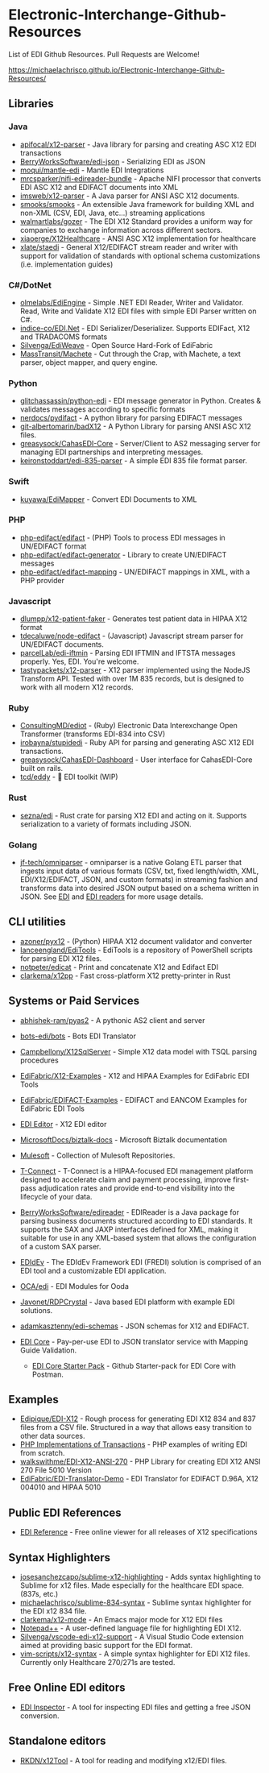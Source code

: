 # Electronic-Interchange-Github-Resources
List of EDI Github Resources. Pull Requests are Welcome!

https://michaelachrisco.github.io/Electronic-Interchange-Github-Resources/

## Libraries

### Java
- [apifocal/x12-parser](https://github.com/apifocal/x12-parser) - Java library for parsing and creating ASC X12 EDI transactions
- [BerryWorksSoftware/edi-json](https://github.com/BerryWorksSoftware/edi-json) - Serializing EDI as JSON
- [moqui/mantle-edi](https://github.com/moqui/mantle-edi) - Mantle EDI Integrations
- [mrcsparker/nifi-edireader-bundle](https://github.com/mrcsparker/nifi-edireader-bundle) - Apache NIFI processor that converts EDI ASC X12 and EDIFACT documents into XML
- [imsweb/x12-parser](https://github.com/imsweb/x12-parser) - A Java parser for ANSI ASC X12 documents.
- [smooks/smooks](https://github.com/smooks/smooks) - An extensible Java framework for building XML and non-XML (CSV, EDI, Java, etc...) streaming applications 
- [walmartlabs/gozer](https://github.com/walmartlabs/gozer) - The EDI X12 Standard provides a uniform way for companies to exchange information across different sectors.
- [xiaoerge/X12Healthcare](https://github.com/xiaoerge/X12Healthcare) - ANSI ASC X12 implementation for healthcare
- [xlate/staedi](https://github.com/xlate/staedi) - General X12/EDIFACT stream reader and writer with support for validation of standards with optional schema customizations (i.e. implementation guides)

### C#/DotNet
- [olmelabs/EdiEngine](https://github.com/olmelabs/EdiEngine) - Simple .NET EDI Reader, Writer and Validator. Read, Write and Validate X12 EDI files with simple EDI Parser written on C#. 
- [indice-co/EDI.Net](https://github.com/indice-co/EDI.Net) - EDI Serializer/Deserializer. Supports EDIFact, X12 and TRADACOMS formats
- [Silvenga/EdiWeave](https://github.com/Silvenga/EdiWeave) - Open Source Hard-Fork of EdiFabric
- [MassTransit/Machete](https://github.com/MassTransit/Machete) - Cut through the Crap, with Machete, a text parser, object mapper, and query engine.
### Python
- [glitchassassin/python-edi](https://github.com/glitchassassin/python-edi) - EDI message generator in Python. Creates & validates messages according to specific formats
- [nerdocs/pydifact](https://github.com/nerdocs/pydifact) - A python library for parsing EDIFACT messages
- [git-albertomarin/badX12](https://github.com/git-albertomarin/badX12) - A Python Library for parsing ANSI ASC X12 files.
- [greasysock/CahasEDI-Core](https://github.com/greasysock/CahasEDI-Core) - Server/Client to AS2 messaging server for managing EDI partnerships and interpreting messages. 
- [keironstoddart/edi-835-parser](https://github.com/keironstoddart/edi-835-parser) - A simple EDI 835 file format parser.
### Swift
- [kuyawa/EdiMapper](https://github.com/kuyawa/EdiMapper) - Convert EDI Documents to XML
### PHP
- [php-edifact/edifact](https://github.com/php-edifact/edifact) - (PHP) Tools to process EDI messages in UN/EDIFACT format
- [php-edifact/edifact-generator](https://github.com/php-edifact/edifact-generator) - Library to create UN/EDIFACT messages
- [php-edifact/edifact-mapping](https://github.com/php-edifact/edifact-mapping) - UN/EDIFACT mappings in XML, with a PHP provider
### Javascript
- [dlumpp/x12-patient-faker](https://github.com/dlumpp/x12-patient-faker) - Generates test patient data in HIPAA X12 format
- [tdecaluwe/node-edifact](https://github.com/tdecaluwe/node-edifact) - (Javascript) Javascript stream parser for UN/EDIFACT documents.
- [parcelLab/edi-iftmin](https://github.com/parcelLab/edi-iftmin) - Parsing EDI IFTMIN and IFTSTA messages properly. Yes, EDI. You're welcome.
- [tastypackets/x12-parser](https://github.com/tastypackets/x12-parser) - X12 parser implemented using the NodeJS Transform API. Tested with over 1M 835 records, but is designed to work with all modern X12 records.
### Ruby
- [ConsultingMD/ediot](https://github.com/ConsultingMD/ediot) - (Ruby) Electronic Data Interexchange Open Transformer (transforms EDI-834 into CSV)
- [irobayna/stupidedi](https://github.com/irobayna/stupidedi) - Ruby API for parsing and generating ASC X12 EDI transactions.
- [greasysock/CahasEDI-Dashboard](https://github.com/greasysock/CahasEDI-Dashboard) - User interface for CahasEDI-Core built on rails.
- [tcd/eddy](https://github.com/tcd/eddy) - 🧨 EDI toolkit (WIP)
### Rust
- [sezna/edi](https://github.com/sezna/edi) - Rust crate for parsing X12 EDI and acting on it. Supports serialization to a variety of formats including JSON.

### Golang
- [jf-tech/omniparser](https://github.com/jf-tech/omniparser) - omniparser is a native Golang ETL parser that ingests input data of various
formats (CSV, txt, fixed length/width, XML, EDI/X12/EDIFACT, JSON, and custom formats) in streaming fashion and transforms data into desired
JSON output based on a schema written in JSON. See [EDI](https://github.com/jf-tech/omniparser/blob/master/doc/edi_in_depth.md) and
[EDI readers](https://github.com/jf-tech/omniparser/blob/master/doc/programmability.md#full-edi-reader) for more usage details.

## CLI utilities
- [azoner/pyx12](https://github.com/azoner/pyx12) - (Python) HIPAA X12 document validator and converter
- [lanceengland/EdiTools](https://github.com/lanceengland/EdiTools) - EdiTools is a repository of PowerShell scripts for parsing EDI X12 files.
- [notpeter/edicat](https://github.com/notpeter/edicat) - Print and concatenate X12 and Edifact EDI
- [clarkema/x12pp](https://github.com/clarkema/x12pp) - Fast cross-platform X12 pretty-printer in Rust


## Systems or Paid Services
- [abhishek-ram/pyas2](https://github.com/abhishek-ram/pyas2) - A pythonic AS2 client and server
- [bots-edi/bots](https://github.com/bots-edi) - Bots EDI Translator
- [Campbellony/X12SqlServer](https://github.com/campbellony/x12sqlserver) - Simple X12 data model with TSQL parsing procedures
- [EdiFabric/X12-Examples](https://github.com/EdiFabric/X12-Examples) - X12 and HIPAA Examples for EdiFabric EDI Tools
- [EdiFabric/EDIFACT-Examples](https://github.com/EdiFabric/EDIFACT-Examples) -  EDIFACT and EANCOM Examples for EdiFabric EDI Tools 
- [EDI Editor](https://www.tallan.com/products/t-connect-edi-management/x12-studio-tool-box/) - X12 EDI editor
- [MicrosoftDocs/biztalk-docs](https://github.com/MicrosoftDocs/biztalk-docs) - Microsoft Biztalk documentation
- [Mulesoft](https://github.com/mulesoft) - Collection of Mulesoft Repositories.
- [T-Connect](https://www.tallan.com/products/t-connect-edi-management/t-connect-edi-management-suite/) - T-Connect is a HIPAA-focused EDI management platform designed to accelerate claim and payment processing, improve first-pass adjudication rates and provide end-to-end visibility into the lifecycle of your data.
- [BerryWorksSoftware/edireader](https://github.com/BerryWorksSoftware/edireader) - EDIReader is a Java package for parsing business documents structured according to EDI standards. It supports the SAX and JAXP interfaces defined for XML, making it suitable for use in any XML-based system that allows the configuration of a custom SAX parser.
- [EDIdEv](https://www.edidev.com) - The EDIdEv Framework EDI (FREDI) solution is comprised of an EDI tool and a customizable EDI application. 

- [OCA/edi](https://github.com/OCA/edi) - EDI Modules for Ooda
- [Javonet/RDPCrystal](https://github.com/Javonet/RDPCrystal) - Java based EDI platform with example EDI solutions.
- [adamkasztenny/edi-schemas](https://github.com/adamkasztenny/edi-schemas) - JSON schemas for X12 and EDIFACT.

- [EDI Core](https://www.stedi.com/products/edi-core) - Pay-per-use EDI to JSON translator service with Mapping Guide Validation. 
    - [EDI Core Starter Pack](https://github.com/Stedi/api-starter-pack) - Github Starter-pack for EDI Core with Postman.

## Examples
- [Edipique/EDI-X12](https://github.com/dipique/EDI-X12) - Rough process for generating EDI X12 834 and 837 files from a CSV file. Structured in a way that allows easy transition to other data sources.
- [PHP Implementations of Transactions](https://github.com/stephenmccready/X12) - PHP examples of writing EDI from scratch.
- [walkswithme/EDI-X12-ANSI-270](https://github.com/walkswithme/EDI-X12-ANSI-270) - PHP Library for creating EDI X12 ANSI 270 File 5010 Version
- [EdiFabric/EDI-Translator-Demo](https://github.com/EdiFabric/EDI-Translator-Demo) - EDI Translator for EDIFACT D.96A, X12 004010 and HIPAA 5010

## Public EDI References
- [EDI Reference](https://www.stedi.com/edi) - Free online viewer for all releases of X12 specifications


## Syntax Highlighters
- [josesanchezcapo/sublime-x12-highlighting](https://github.com/josesanchezcapo/sublime-x12-highlighting) - Adds syntax highlighting to Sublime for x12 files. Made especially for the healthcare EDI space. (837s, etc.)
- [michaelachrisco/sublime-834-syntax](https://github.com/michaelachrisco/sublime-834-syntax) - Sublime syntax highlighter for the EDI x12 834 file.
- [clarkema/x12-mode](https://github.com/clarkema/x12-mode) - An Emacs major mode for X12 EDI files
- [Notepad++](https://gist.github.com/bhattisatish/6b5f5c90443a64cef192) - A user-defined language file for highlighting EDI X12.
- [Silvenga/vscode-edi-x12-support](https://github.com/Silvenga/vscode-edi-x12-support) - A Visual Studio Code extension aimed at providing basic support for the EDI format.
- [vim-scripts/x12-syntax](https://github.com/vim-scripts/x12-syntax) - A simple syntax highlighter for EDI X12 files. Currently only Healthcare 270/271s are tested.

## Free Online EDI editors
- [EDI Inspector](https://www.stedi.com/edi/inspector) - A tool for inspecting EDI files and getting a free JSON conversion.
## Standalone editors
- [RKDN/x12Tool](https://github.com/RKDN/x12Tool) - A tool for reading and modifying x12/EDI files.
